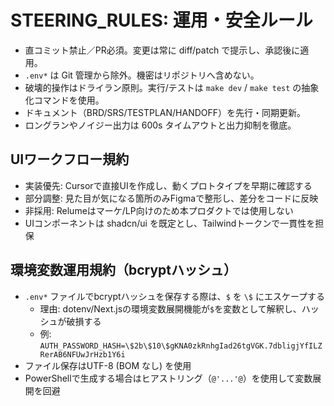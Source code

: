 # STEERING_RULES: 運用・安全ルール

- 直コミット禁止／PR必須。変更は常に diff/patch で提示し、承認後に適用。
- `.env*` は Git 管理から除外。機密はリポジトリへ含めない。
- 破壊的操作はドライラン原則。実行/テストは `make dev` / `make test` の抽象化コマンドを使用。
- ドキュメント（BRD/SRS/TESTPLAN/HANDOFF）を先行・同期更新。
- ロングランやノイジー出力は 600s タイムアウトと出力抑制を徹底。

## UIワークフロー規約
- 実装優先: Cursorで直接UIを作成し、動くプロトタイプを早期に確認する
- 部分調整: 見た目が気になる箇所のみFigmaで整形し、差分をコードに反映
- 非採用: Relumeはマーケ/LP向けのため本プロダクトでは使用しない
- UIコンポーネントは shadcn/ui を既定とし、Tailwindトークンで一貫性を担保

## 環境変数運用規約（bcryptハッシュ）
- `.env*` ファイルでbcryptハッシュを保存する際は、`$` を `\$` にエスケープする
  - 理由: dotenv/Next.jsの環境変数展開機能が`$`を変数として解釈し、ハッシュが破損する
  - 例: `AUTH_PASSWORD_HASH=\$2b\$10\$gKNA0zkRnhgIad26tgVGK.7dbligjYfILZRerAB6NFUwJrHzb1Y6i`
- ファイル保存はUTF-8 (BOM なし) を使用
- PowerShellで生成する場合はヒアストリング（`@'...'@`）を使用して変数展開を回避

